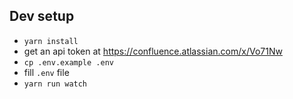 ## Dev setup
- `yarn install`
- get an api token at https://confluence.atlassian.com/x/Vo71Nw
- `cp .env.example .env`
- fill `.env` file
- `yarn run watch`
